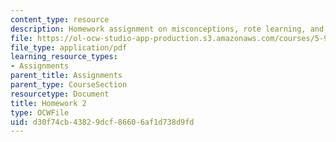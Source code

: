 ```yaml
---
content_type: resource
description: Homework assignment on misconceptions, rote learning, and teaching equations.
file: https://ol-ocw-studio-app-production.s3.amazonaws.com/courses/5-95j-teaching-college-level-science-and-engineering-spring-2009/d30f74cb43829dcf86606af1d738d9fd_MIT5_95js09_hw02.pdf
file_type: application/pdf
learning_resource_types:
- Assignments
parent_title: Assignments
parent_type: CourseSection
resourcetype: Document
title: Homework 2
type: OCWFile
uid: d30f74cb-4382-9dcf-8660-6af1d738d9fd
---
```

